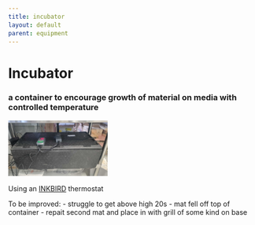 ```yaml
--- 
title: incubator
layout: default
parent: equipment
---
```


# Incubator  
### a container to encourage growth of material on media with controlled temperature

<img src= "images/incubator.jpg" width="40%" height="40%">

Using an [INKBIRD](https://inkbird.com/products/temperature-controller-itc-308-wifi) thermostat  

To be improved:
	- struggle to get above high 20s
	- mat fell off top of container
	- repait second mat and place in with grill of some kind on base